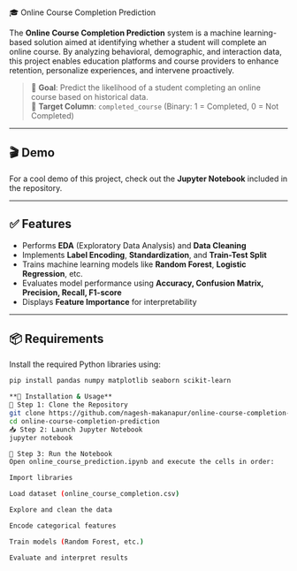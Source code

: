 🎓 Online Course Completion Prediction

The **Online Course Completion Prediction** system is a machine learning-based solution aimed at identifying whether a student will complete an online course. By analyzing behavioral, demographic, and interaction data, this project enables education platforms and course providers to enhance retention, personalize experiences, and intervene proactively.

> 🎯 **Goal**: Predict the likelihood of a student completing an online course based on historical data.  
> 📌 **Target Column**: `completed_course` (Binary: 1 = Completed, 0 = Not Completed)

---

## 🎬 Demo

For a cool demo of this project, check out the **Jupyter Notebook** included in the repository.


---

## ✅ Features

- Performs **EDA** (Exploratory Data Analysis) and **Data Cleaning**
- Implements **Label Encoding**, **Standardization**, and **Train-Test Split**
- Trains machine learning models like **Random Forest**, **Logistic Regression**, etc.
- Evaluates model performance using **Accuracy, Confusion Matrix, Precision, Recall, F1-score**
- Displays **Feature Importance** for interpretability

---

## 📦 Requirements

Install the required Python libraries using:

```bash
pip install pandas numpy matplotlib seaborn scikit-learn

**🚀 Installation & Usage**
🔧 Step 1: Clone the Repository
git clone https://github.com/nagesh-makanapur/online-course-completion-prediction.git
cd online-course-completion-prediction
📥 Step 2: Launch Jupyter Notebook
jupyter notebook

🧠 Step 3: Run the Notebook
Open online_course_prediction.ipynb and execute the cells in order:

Import libraries

Load dataset (online_course_completion.csv)

Explore and clean the data

Encode categorical features

Train models (Random Forest, etc.)

Evaluate and interpret results
